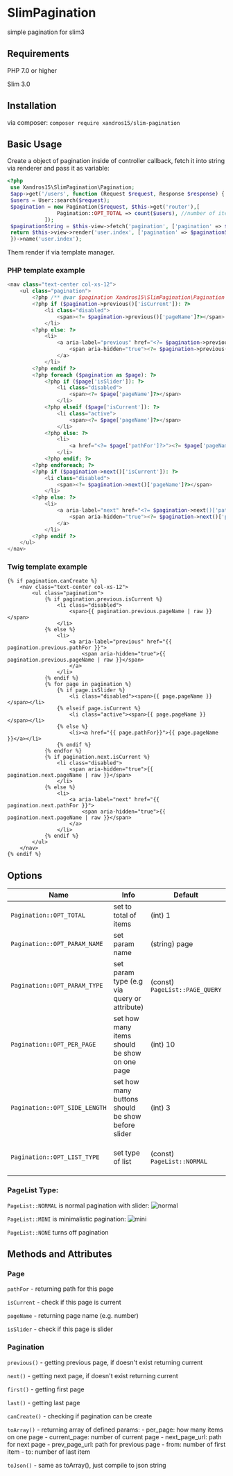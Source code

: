 # SlimPagination
simple pagination for slim3

## Requirements

 PHP 7.0 or higher
 
 Slim 3.0
 
## Installation
via composer:
`composer require xandros15/slim-pagination`
## Basic Usage

Create a object of pagination inside of controller callback, fetch it into string via renderer and pass it as variable:

```php
<?php
 use Xandros15\SlimPagination\Pagination;
 $app->get('/users', function (Request $request, Response $response) {
 $users = User::search($request);
 $pagination = new Pagination($request, $this->get('router'),[
                Pagination::OPT_TOTAL => count($users), //number of items
            ]);
 $paginationString = $this-view->fetch('pagination', ['pagination' => $pagination]);
 return $this->view->render('user.index', ['pagination' => $paginationString]);
 })->name('user.index');

```

Them render if via template manager.

### PHP template example
```php
<nav class="text-center col-xs-12">
    <ul class="pagination">
        <?php /** @var $pagination Xandros15\SlimPagination\Pagination */ ?>
        <?php if ($pagination->previous()['isCurrent']): ?>
            <li class="disabled">
                <span><?= $pagination->previous()['pageName']?></span>
            </li>
        <?php else: ?>
            <li>
                <a aria-label="previous" href="<?= $pagination->previous()['pathFor']?>">
                    <span aria-hidden="true"><?= $pagination->previous()['pageName']?></span>
                </a>
            </li>
        <?php endif ?>
        <?php foreach ($pagination as $page): ?>
            <?php if ($page['isSlider']): ?>
                <li class="disabled">
                    <span><?= $page['pageName']?></span>
                </li>
            <?php elseif ($page['isCurrent']): ?>
                <li class="active">
                    <span><?= $page['pageName']?></span>
                </li>
            <?php else: ?>
                <li>
                    <a href="<?= $page['pathFor']?>"><?= $page['pageName']?></a>
                </li>
            <?php endif; ?>
        <?php endforeach; ?>
        <?php if ($pagination->next()['isCurrent']): ?>
            <li class="disabled">
                <span><?= $pagination->next()['pageName']?></span>
            </li>
        <?php else: ?>
            <li>
                <a aria-label="next" href="<?= $pagination->next()['pathFor']?>">
                    <span aria-hidden="true"><?= $pagination->next()['pageName']?></span>
                </a>
            </li>
        <?php endif ?>
    </ul>
</nav>
```

### Twig template example
```twig
{% if pagination.canCreate %}
    <nav class="text-center col-xs-12">
        <ul class="pagination">
            {% if pagination.previous.isCurrent %}
                <li class="disabled">
                    <span>{{ pagination.previous.pageName | raw }}</span>
                </li>
            {% else %}
                <li>
                    <a aria-label="previous" href="{{ pagination.previous.pathFor }}">
                        <span aria-hidden="true">{{ pagination.previous.pageName | raw }}</span>
                    </a>
                </li>
            {% endif %}
            {% for page in pagination %}
                {% if page.isSlider %}
                    <li class="disabled"><span>{{ page.pageName }}</span></li>
                {% elseif page.isCurrent %}
                    <li class="active"><span>{{ page.pageName }}</span></li>
                {% else %}
                    <li><a href="{{ page.pathFor}}">{{ page.pageName }}</a></li>
                {% endif %}
            {% endfor %}
            {% if pagination.next.isCurrent %}
                <li class="disabled">
                    <span aria-hidden="true">{{ pagination.next.pageName | raw }}</span>
                </li>
            {% else %}
                <li>
                    <a aria-label="next" href="{{ pagination.next.pathFor }}">
                        <span aria-hidden="true">{{ pagination.next.pageName | raw }}</span>
                    </a>
                </li>
            {% endif %}
        </ul>
    </nav>
{% endif %}
```

## Options

| Name  | Info | Default | More |
|---|---|---|---|
| `Pagination::OPT_TOTAL` | set to total of items | (int) 1 |-|
| `Pagination::OPT_PARAM_NAME` | set param name | (string) page |example `?page=2` or route: `/[{page:\d+}]` has param name: `page`|
| `Pagination::OPT_PARAM_TYPE` | set param type (e.g via query or attribute) | (const) `PageList::PAGE_QUERY` | `PageList::PAGE_QUERY` for this build ?page=2 `PageList::PAGE_ATTRIBUTE` for this build /page/2 |
| `Pagination::OPT_PER_PAGE` | set how many items should be show on one page | (int) 10 |-|
| `Pagination::OPT_SIDE_LENGTH` | set how many buttons should be show before slider | (int) 3 |-|
| `Pagination::OPT_LIST_TYPE` | set type of list | (const) `PageList::NORMAL` | available `PageList::NORMAL`, `PageList::MINI`, `PageList::NONE` |

### PageList Type:

`PageList::NORMAL` is normal pagination with slider:
![normal](https://cloud.githubusercontent.com/assets/10834079/16358420/a936bb66-3b12-11e6-84b2-01f643e748c8.png)

 `PageList::MINI` is minimalistic pagination:
![mini](https://cloud.githubusercontent.com/assets/10834079/16358438/f3a806fa-3b12-11e6-9604-2caa16e80c86.png)
 
 `PageList::NONE` turns off pagination
 
## Methods and Attributes

### Page 

`pathFor` - returning path for this page

`isCurrent` - check if this page is current

`pageName` - returning page name (e.g. number)

`isSlider` - check if this page is slider

### Pagination

`previous()` - getting previous page, if doesn't exist returning current

`next()` - getting next page, if doesn't exist returning current

`first()` - getting first page

`last()` - getting last page

`canCreate()` - checking if pagination can be create

`toArray()` - returning array of defined params:
     - per_page: how many items on one page
     - current_page: number of current page
     - next_page_url: path for next page
     - prev_page_url: path for previous page
     - from: number of first item
     - to: number of last item

`toJson()` - same as toArray(), just compile to json string

